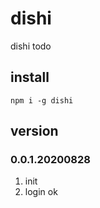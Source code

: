 # dishi
dishi todo

## install
```
npm i -g dishi
```

## version
### 0.0.1.20200828
1. init
2. login ok
